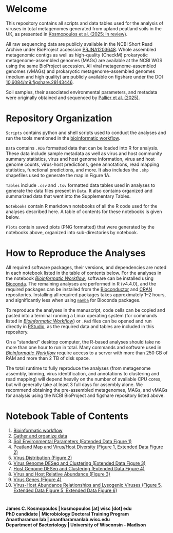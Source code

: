 # Welcome
This repository contains all scripts and data tables used for the analysis of viruses in total metagenomes generated from upland peatland soils in the UK, as presented in [Kosmopoulos et al. (2025; in review)]().

All raw sequencing data are publicly available in the NCBI Short Read Archive under BioProject accession [PRJNA1203648](https://www.ncbi.nlm.nih.gov/bioproject/?term=PRJNA1203648). Whole assembled metagenomic contigs as well as high-quality (CheckM) prokaryotic metagenome-assembled genomes (MAGs) are available at the NCBI WGS using the same BioProject accession. All viral metagenome-assembled genomes (vMAGs) and prokaryotic metagenome-assembled genomes (medium and high quality) are publicly available on figshare under the DOI [10.6084/m9.figshare.28143446](https://doi.org/10.6084/m9.figshare.28143446).

Soil samples, their associated environmental parameters, and metadata were originally obtained and sequenced by [Pallier et al. (2025)](https://doi.org/10.1101/2025.08.01.668219).

# Repository Organization
`Scripts` contains python and shell scripts used to conduct the analyses and run the tools mentioned in the [bioinformatic workflow](https://github.com/AnantharamanLab/UKPeatlandViruses/blob/main/workflow.ipynb).

`Data` contains `.RDS` formatted data that can be loaded into R for analysis. These data include sample metadata as well as virus and host community summary statistics, virus and host genome information, virus and host genome counts, virus-host predictions, gene annotations, read mapping statistics, functional predictions, and more. It also includes the `.shp` shapefiles used to generate the map in Figure 1A.

`Tables` include `.csv` and `.tsv` formatted data tables used in analyses to generate the data files present in `Data`. It also contains organized and summarized data that went into the Supplementary Tables.

`Notebooks` contain R markdown notebooks of all the R code used for the analyses described here. A table of contents for these notebooks is given below.

`Plots` contain saved plots (PNG formatted) that were generated by the notebooks above, organized into sub-directories by notebook.

# How to Reproduce the Analyses
All required software packages, their versions, and dependencies are noted in each notebook listed in the table of contents below. For the analyses in the notebook *[Bioinformatic Workflow](https://github.com/AnantharamanLab/UKPeatlandViruses/blob/main/workflow.ipynb)*, software can be installed using [Bioconda](https://bioconda.github.io/). The remaining analyses are performed in R (v4.4.0), and the required packages can be installed from the [Bioconductor](https://www.bioconductor.org/) and [CRAN](https://cran.r-project.org/) repositories. Installing all required packages takes approximately 1–2 hours, and significantly less when using [`mamba`](https://github.com/mamba-org/mamba) for Bioconda packages.

To reproduce the analyses in the manuscript, code cells can be copied and pasted into a terminal running a Linux operating system (for commands listed in *[Bioinformatic Workflow](https://github.com/AnantharamanLab/UKPeatlandViruses/blob/main/workflow.ipynb)*) or `.Rmd` files can be opened and run directly in [RStudio](https://posit.co/download/rstudio-desktop/), as the required data and tables are included in this repository.

On a "standard" desktop computer, the R-based analyses should take no more than one hour to run in total. Many commands and software used in *[Bioinformatic Workflow](https://github.com/AnantharamanLab/UKPeatlandViruses/blob/main/workflow.ipynb)* require access to a server with more than 250 GB of RAM and more than 2 TB of disk space.

The total runtime to fully reproduce the analyses (from metagenome assembly, binning, virus identification, and annotations to clustering and read mapping) will depend heavily on the number of available CPU cores, but will generally take at least 3 full days for assembly alone. We recommend obtaining the pre-assembled metagenomes, MAGs, and vMAGs for analysis using the NCBI BioProject and figshare repository listed above.

# Notebook Table of Contents
1. [Bioinformatic workflow](https://github.com/AnantharamanLab/UKPeatlandViruses/blob/main/workflow.ipynb)
2. [Gather and organize data](https://github.com/AnantharamanLab/UKPeatlandViruses/blob/main/Notebooks/data.md)
3. [Soil Environmental Parameters (Extended Data Figure 1)](https://github.com/AnantharamanLab/UKPeatlandViruses/blob/main/Notebooks/environment.md)
4. [Peatland Map and Virus/Host Diversity (Figure 1, Extended Data Figure 2)](https://github.com/AnantharamanLab/UKPeatlandViruses/blob/main/Notebooks/diversity.md)
5. [Virus Distribution (Figure 2)](https://github.com/AnantharamanLab/UKPeatlandViruses/blob/main/Notebooks/virus_distribution.md)
6. [Virus Genome DESeq and Clustering (Extended Data Figure 3)](https://github.com/AnantharamanLab/UKPeatlandViruses/blob/main/Notebooks/virus_deseq.md)
7. [Host Genome DESeq and Clustering (Extended Data Figure 4)](https://github.com/AnantharamanLab/UKPeatlandViruses/blob/main/Notebooks/host_deseq.md)
8. [Virus and Host Relative Abundance (Figure 3)](https://github.com/AnantharamanLab/UKPeatlandViruses/blob/main/Notebooks/virus_host.md)
9. [Virus Genes (Figure 4)](https://github.com/AnantharamanLab/UKPeatlandViruses/blob/main/Notebooks/virus_genes.md)
10. [Virus-Host Abundance Relationships and Lysogenic Viruses (Figure 5, Extended Data Figure 5, Extended Data Figure 6)](https://github.com/AnantharamanLab/UKPeatlandViruses/blob/main/Notebooks/virus_replication.md)

# 
**James C. Kosmopoulos | kosmopoulos \[at\] wisc \[dot\] edu**<br>
**PhD candidate | Microbiology Doctoral Training Program**<br>
**Anantharaman lab | anantharamanlab.wisc.edu**<br>
**Department of Bacteriology | University of Wisconsin - Madison**
